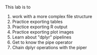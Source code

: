 This lab is to 
1. work with a more complex file structure
2. Practice exporting tables
3. Practice exporting R output
4. Practice exporting plot images
5. Learn about "dplyr" pipelines
6. Get to know the pipe operator
7. Chain dplyr operations with the piper
